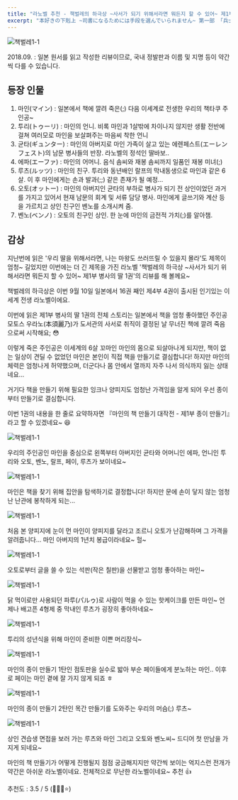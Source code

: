```yaml
---
title: "라노벨 추천 - 책벌레의 하극상 ~사서가 되기 위해서라면 뭐든지 할 수 있어~ 제1부 병사의 딸 1권 리뷰"
excerpt: "本好きの下剋上 ~司書になるためには手段を選んでいられません~ 第一部 「兵士の娘Ⅰ」"
---
```


![책벌레1-1](/assets/images/creation/honzuki_01_01/honzuki_01.jpg)

2018.09.
: 일본 원서를 읽고 작성한 리뷰이므로, 국내 정발판과 이름 및 지명 등이 약간씩 다를 수 있습니다.

## 등장 인물

1. 마인(マイン) : 일본에서 책에 깔려 죽은(;) 다음 이세계로 전생한 우리의 책타쿠 주인공~  
2. 투리(トゥーリ) : 마인의 언니. 비록 마인과 1살밖에 차이나지 않지만 생활 전반에 걸쳐 여러모로 마인을 보살펴주는 마음씨 착한 언니  
3. 균타(ギュンター) : 마인의 아버지로 마인 가족이 살고 있는 에렌페스트(エーレンフェスト)의 남문 병사들의 반장. 라노벨의 정석인 딸바보..  
4. 에파(エーファ) : 마인의 어머니. 음식 솜씨와 재봉 솜씨까지 일품인 재봉 미녀(;)
5. 루츠(ルッツ) : 마인의 친구. 투리와 동년배인 랄프의 막내동생으로 마인과 같은 6살. 이 후 마인에게는 손과 발과(;;) 같은 존재가 될 예정...  
6. 오토(オットー) : 마인의 아버지인 균타의 부하로 병사가 되기 전 상인이었던 과거를 가지고 있어서 현재 남문의 회계 및 서류 담당 병사. 마인에게 글쓰기와 계산 등을 가르치고 상인 친구인 벤노를 소개시켜 줌.
7. 벤노(ベンノ) : 오토의 친구인 상인. 한 눈에 마인의 금전적 가치(;)를 알아챔.


## 감상

지난번에 읽은 '우리 딸을 위해서라면, 나는 마왕도 쓰러뜨릴 수 있을지 몰라'도 제목이 엄청~ 길었지만 이번에는 더 긴 제목을 가진 라노벨 '책벌레의 하극상 ~사서가 되기 위해서라면 뭐든지 할 수 있어~ 제1부 병사의 딸 1권'의 리뷰를 해 볼께요~

책벌레의 하극상은 이번 9월 10일 일본에서 16권 째인 제4부 4권이 출시된 인기있는 이세계 전생 라노벨이에요.

이번에 읽은 제1부 병사의 딸 1권의 전체 스토리는 일본에서 책을 엄청 좋아했던 주인공 모토스 우라노(本須麗乃)가 도서관의 사서로 취직이 결정된 날 무너진 책에 깔려 죽음으로써 시작해요; :flushed:

이렇게 죽은 주인공은 이세계의 6살 꼬마인 마인의 몸으로 되살아나게 되지만, 책이 없는 일상이 견딜 수 없었던 마인은 본인이 직접 책을 만들기로 결심합니다! 하지만 마인의 체력은 엄청나게 허약했으며, 더군다나 몸 안에서 열까지 자주 나서 의식까지 잃는 상태네요...

거기다 책을 만들기 위해 필요한 잉크나 양피지도 엄청난 가격임을 알게 되어 우선 종이부터 만들기로 결심합니다.

이번 1권의 내용을 한 줄로 요약하자면 『마인의 책 만들기 대작전 - 제1부 종이 만들기』라고 할 수 있겠네요~ :laughing:

![책벌레1-1](/assets/images/creation/honzuki_01_01/honzuki_02.jpg)

우리의 주인공인 마인을 중심으로 왼쪽부터 아버지인 균타와 어머니인 에파, 언니인 투리와 오토, 벤노, 랄프, 페이, 루츠가 보이네요~

![책벌레1-1](/assets/images/creation/honzuki_01_01/honzuki_03.jpg)

마인은 책을 찾기 위해 집안을 탐색하기로 결정합니다! 하지만 문에 손이 닿지 않는 엄청난 난관에 봉착하게 되는...

![책벌레1-1](/assets/images/creation/honzuki_01_01/honzuki_04.jpg)

처음 본 양피지에 눈이 먼 마인이 양피지를 달라고 조르니 오토가 난감해하며 그 가격을 알려줍니다... 마인 아버지의 1년치 봉급이라네요~ 헐~

![책벌레1-1](/assets/images/creation/honzuki_01_01/honzuki_05.jpg)

오토로부터 글을 쓸 수 있는 석판(작은 칠판)을 선물받고 엄청 좋아하는 마인~

![책벌레1-1](/assets/images/creation/honzuki_01_01/honzuki_06.jpg)

닭 먹이로만 사용되던 파루(パルゥ)로 사람이 먹을 수 있는 핫케이크를 만든 마인~ 언제나 배고픈 4형제 중 막내인 루츠가 굉장히 좋아하네요~

![책벌레1-1](/assets/images/creation/honzuki_01_01/honzuki_07.jpg)

투리의 성년식을 위해 마인이 준비한 이쁜 머리장식~

![책벌레1-1](/assets/images/creation/honzuki_01_01/honzuki_08.jpg)

마인의 종이 만들기 1탄인 점토판을 실수로 밟아 부순 페이들에게 분노하는 마인.. 이후로 페이는 마인 곁에 잘 가지 않게 되죠 ㅎ

![책벌레1-1](/assets/images/creation/honzuki_01_01/honzuki_09.jpg)

마인의 종이 만들기 2탄인 목간 만들기를 도와주는 우리의 머슴(;) 루츠~ 

![책벌레1-1](/assets/images/creation/honzuki_01_01/honzuki_10.jpg)

상인 견습생 면접을 보러 가는 루츠와 마인 그리고 오토와 벤노씨~ 드디어 첫 만남을 가지게 되네요~

마인의 책 만들기가 어떻게 진행될지 점점 궁금해지지만 약간씩 보이는 억지스런 전개가 약간은 아쉬운 라노벨이네요. 전체적으로 무난한 라노벨이네요~ 추천 :thumbsup:

추천도 : 3.5 / 5 (:star2::star2::star2::star:)
